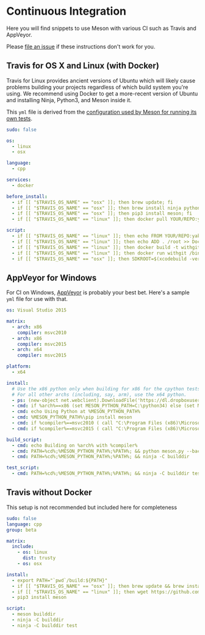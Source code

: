 # Continuous Integration

Here you will find snippets to use Meson with various CI such as Travis and AppVeyor.

Please [file an issue](https://github.com/mesonbuild/meson/issues/new) if these instructions don't work for you.

## Travis for OS X and Linux (with Docker)

Travis for Linux provides ancient versions of Ubuntu which will likely cause problems building your projects regardless of which build system you're using. We recommend using Docker to get a more-recent version of Ubuntu and installing Ninja, Python3, and Meson inside it.

This `yml` file is derived from the [configuration used by Meson for running its own tests](https://github.com/mesonbuild/meson/blob/master/.travis.yml).

```yaml
sudo: false

os:
  - linux
  - osx

language:
  - cpp

services:
  - docker

before_install:
  - if [[ "$TRAVIS_OS_NAME" == "osx" ]]; then brew update; fi
  - if [[ "$TRAVIS_OS_NAME" == "osx" ]]; then brew install ninja python3; fi
  - if [[ "$TRAVIS_OS_NAME" == "osx" ]]; then pip3 install meson; fi
  - if [[ "$TRAVIS_OS_NAME" == "linux" ]]; then docker pull YOUR/REPO:yakkety; fi

script:
  - if [[ "$TRAVIS_OS_NAME" == "linux" ]]; then echo FROM YOUR/REPO:yakkety > Dockerfile; fi
  - if [[ "$TRAVIS_OS_NAME" == "linux" ]]; then echo ADD . /root >> Dockerfile; fi
  - if [[ "$TRAVIS_OS_NAME" == "linux" ]]; then docker build -t withgit .; fi
  - if [[ "$TRAVIS_OS_NAME" == "linux" ]]; then docker run withgit /bin/sh -c "cd /root && TRAVIS=true CC=$CC CXX=$CXX meson builddir && ninja -C builddir test"; fi
  - if [[ "$TRAVIS_OS_NAME" == "osx" ]]; then SDKROOT=$(xcodebuild -version -sdk macosx Path) meson builddir && ninja -C builddir test; fi
```

## AppVeyor for Windows

For CI on Windows, [AppVeyor](https://www.appveyor.com/) is probably your best bet. Here's a sample `yml` file for use with that.

```yaml
os: Visual Studio 2015

matrix:
  - arch: x86
    compiler: msvc2010
  - arch: x86
    compiler: msvc2015
  - arch: x64
    compiler: msvc2015

platform:
  - x64

install:
  # Use the x86 python only when building for x86 for the cpython tests.
  # For all other archs (including, say, arm), use the x64 python.
  - ps: (new-object net.webclient).DownloadFile('https://dl.dropboxusercontent.com/u/37517477/ninja.exe', 'C:\projects\meson\ninja.exe')
  - cmd: if %arch%==x86 (set MESON_PYTHON_PATH=C:\python34) else (set MESON_PYTHON_PATH=C:\python34-x64)
  - cmd: echo Using Python at %MESON_PYTHON_PATH%
  - cmd: %MESON_PYTHON_PATH%\pip install meson
  - cmd: if %compiler%==msvc2010 ( call "C:\Program Files (x86)\Microsoft Visual Studio 10.0\VC\vcvarsall.bat" %arch% )
  - cmd: if %compiler%==msvc2015 ( call "C:\Program Files (x86)\Microsoft Visual Studio 14.0\VC\vcvarsall.bat" %arch% )

build_script:
  - cmd: echo Building on %arch% with %compiler%
  - cmd: PATH=%cd%;%MESON_PYTHON_PATH%;%PATH%; && python meson.py --backend=ninja builddir
  - cmd: PATH=%cd%;%MESON_PYTHON_PATH%;%PATH%; && ninja -C builddir

test_script:
  - cmd: PATH=%cd%;%MESON_PYTHON_PATH%;%PATH%; && ninja -C builddir test
```

## Travis without Docker

This setup is not recommended but included here for completeness

```yaml
sudo: false
language: cpp
group: beta

matrix:
  include:
    - os: linux
      dist: trusty
    - os: osx

install:
  - export PATH="`pwd`/build:${PATH}"
  - if [[ "$TRAVIS_OS_NAME" == "osx" ]]; then brew update && brew install python3 ninja; fi
  - if [[ "$TRAVIS_OS_NAME" == "linux" ]]; then wget https://github.com/ninja-build/ninja/releases/download/v1.7.2/ninja-linux.zip && unzip -q ninja-linux.zip -d build; fi
  - pip3 install meson

script:
  - meson builddir
  - ninja -C builddir
  - ninja -C builddir test
```
